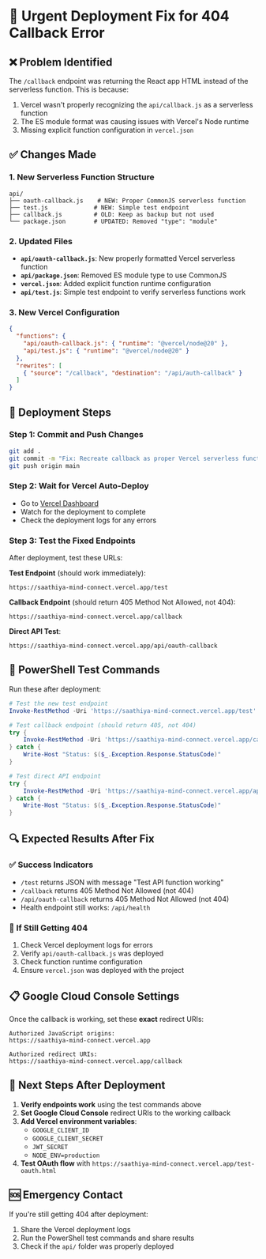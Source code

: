 # 🚀 Urgent Deployment Fix for 404 Callback Error

## ❌ Problem Identified
The `/callback` endpoint was returning the React app HTML instead of the serverless function. This is because:
1. Vercel wasn't properly recognizing the `api/callback.js` as a serverless function
2. The ES module format was causing issues with Vercel's Node runtime
3. Missing explicit function configuration in `vercel.json`

## ✅ Changes Made

### 1. New Serverless Function Structure
```
api/
├── oauth-callback.js    # NEW: Proper CommonJS serverless function
├── test.js             # NEW: Simple test endpoint
├── callback.js         # OLD: Keep as backup but not used
└── package.json        # UPDATED: Removed "type": "module"
```

### 2. Updated Files
- **`api/oauth-callback.js`**: New properly formatted Vercel serverless function
- **`api/package.json`**: Removed ES module type to use CommonJS
- **`vercel.json`**: Added explicit function runtime configuration
- **`api/test.js`**: Simple test endpoint to verify serverless functions work

### 3. New Vercel Configuration
```json
{
  "functions": {
    "api/oauth-callback.js": { "runtime": "@vercel/node@20" },
    "api/test.js": { "runtime": "@vercel/node@20" }
  },
  "rewrites": [
    { "source": "/callback", "destination": "/api/auth-callback" }
  ]
}
```

## 🔧 Deployment Steps

### Step 1: Commit and Push Changes
```bash
git add .
git commit -m "Fix: Recreate callback as proper Vercel serverless function"
git push origin main
```

### Step 2: Wait for Vercel Auto-Deploy
- Go to [Vercel Dashboard](https://vercel.com/dashboard)
- Watch for the deployment to complete
- Check the deployment logs for any errors

### Step 3: Test the Fixed Endpoints

After deployment, test these URLs:

**Test Endpoint** (should work immediately):
```
https://saathiya-mind-connect.vercel.app/test
```

**Callback Endpoint** (should return 405 Method Not Allowed, not 404):
```
https://saathiya-mind-connect.vercel.app/callback
```

**Direct API Test**:
```
https://saathiya-mind-connect.vercel.app/api/oauth-callback
```

## 🧪 PowerShell Test Commands

Run these after deployment:

```powershell
# Test the new test endpoint
Invoke-RestMethod -Uri 'https://saathiya-mind-connect.vercel.app/test'

# Test callback endpoint (should return 405, not 404)
try {
    Invoke-RestMethod -Uri 'https://saathiya-mind-connect.vercel.app/callback' -Method Get
} catch {
    Write-Host "Status: $($_.Exception.Response.StatusCode)" 
}

# Test direct API endpoint
try {
    Invoke-RestMethod -Uri 'https://saathiya-mind-connect.vercel.app/api/oauth-callback' -Method Get
} catch {
    Write-Host "Status: $($_.Exception.Response.StatusCode)"
}
```

## 🔍 Expected Results After Fix

### ✅ Success Indicators
- `/test` returns JSON with message "Test API function working"
- `/callback` returns 405 Method Not Allowed (not 404)
- `/api/oauth-callback` returns 405 Method Not Allowed (not 404)
- Health endpoint still works: `/api/health`

### 🔧 If Still Getting 404
1. Check Vercel deployment logs for errors
2. Verify `api/oauth-callback.js` was deployed
3. Check function runtime configuration
4. Ensure `vercel.json` was deployed with the project

## 📋 Google Cloud Console Settings

Once the callback is working, set these **exact** redirect URIs:

```
Authorized JavaScript origins:
https://saathiya-mind-connect.vercel.app

Authorized redirect URIs:
https://saathiya-mind-connect.vercel.app/callback
```

## 🔄 Next Steps After Deployment

1. **Verify endpoints work** using the test commands above
2. **Set Google Cloud Console** redirect URIs to the working callback
3. **Add Vercel environment variables**:
   - `GOOGLE_CLIENT_ID`
   - `GOOGLE_CLIENT_SECRET` 
   - `JWT_SECRET`
   - `NODE_ENV=production`
4. **Test OAuth flow** with `https://saathiya-mind-connect.vercel.app/test-oauth.html`

## 🆘 Emergency Contact

If you're still getting 404 after deployment:
1. Share the Vercel deployment logs
2. Run the PowerShell test commands and share results
3. Check if the `api/` folder was properly deployed